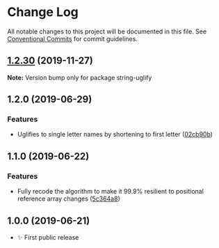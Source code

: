 # Change Log

All notable changes to this project will be documented in this file.
See [Conventional Commits](https://conventionalcommits.org) for commit guidelines.

## [1.2.30](https://gitlab.com/codsen/codsen/compare/string-uglify@1.2.29...string-uglify@1.2.30) (2019-11-27)

**Note:** Version bump only for package string-uglify





## 1.2.0 (2019-06-29)

### Features

- Uglifies to single letter names by shortening to first letter ([02cb90b](https://gitlab.com/codsen/codsen/commit/02cb90b))

## 1.1.0 (2019-06-22)

### Features

- Fully recode the algorithm to make it 99.9% resilient to positional reference array changes ([5c364a8](https://gitlab.com/codsen/codsen/commit/5c364a8))

## 1.0.0 (2019-06-21)

- ✨ First public release

